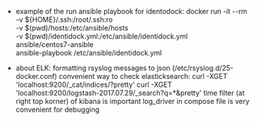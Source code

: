 - example of the run ansible playbook for identodock:
    docker run -it --rm -v ${HOME}/.ssh:/root/.ssh:ro \
    -v $(pwd)/hosts:/etc/ansible/hosts \
    -v $(pwd)/identidock.yml:/etc/ansible/identidock.yml \
    ansible/centos7-ansible \
    ansible-playbook /etc/ansible/identidock.yml


- about ELK:
  formatting rsyslog messages to json (/etc/rsyslog.d/25-docker.conf)
  convenient way to check elasticksearch:
    curl -XGET 'localhost:9200/_cat/indices/?pretty'
    curl -XGET 'localhost:9200/logstash-2017.07.29/_search?q=*&pretty'
  time filter (at right top korner) of kibana is important
  log_driver in compose file is very convenient for debugging
